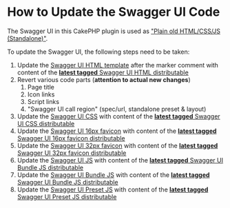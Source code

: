 # How to Update the Swagger UI Code

The Swagger UI in this CakePHP plugin is used as ["Plain old HTML/CSS/JS (Standalone)"](https://github.com/swagger-api/swagger-ui/blob/master/docs/usage/installation.md#plain-old-htmlcssjs-standalone).

To update the Swagger UI, the following steps need to be taken:

1. Update the [Swagger UI HTML template](../src/Template/SwaggerUi/index.ctp) after the marker comment with content of the [**latest tagged** Swagger UI HTML distributable](https://github.com/swagger-api/swagger-ui/edit/master/dist/index.html)
2. Revert various code parts (**attention to actual new changes**)
   1. Page title
   2. Icon links
   3. Script links
   4. "Swagger UI call region" (spec/url, standalone preset & layout)
3. Update the [Swagger UI CSS](../webroot/css/swagger-ui.css) with content of the [**latest tagged** Swagger UI CSS  distributable](https://github.com/swagger-api/swagger-ui/blob/master/dist/swagger-ui.css)
4. Update the [Swagger UI 16px favicon](../webroot/img/favicon-16x16.png) with content of the [**latest tagged** Swagger UI 16px favicon distributable](https://github.com/swagger-api/swagger-ui/blob/master/dist/favicon-16x16.png)
5. Update the [Swagger UI 32px favicon](../webroot/img/favicon-32x32.png) with content of the [**latest tagged** Swagger UI 32px favicon distributable](https://github.com/swagger-api/swagger-ui/blob/master/dist/favicon-32x32.png)
6. Update the [Swagger UI JS](../webroot/js/swagger-ui.js) with content of the [**latest tagged** Swagger UI Bundle JS  distributable](https://github.com/swagger-api/swagger-ui/blob/master/dist/swagger-ui.js)
7. Update the [Swagger UI Bundle JS](../webroot/js/swagger-ui-bundle.js) with content of the [**latest tagged** Swagger UI Bundle JS  distributable](https://github.com/swagger-api/swagger-ui/blob/master/dist/swagger-ui-bundle.js)
8. Update the [Swagger UI Preset JS](../webroot/js/swagger-ui-standalone-preset.js) with content of the [**latest tagged** Swagger UI Preset JS  distributable](https://github.com/swagger-api/swagger-ui/blob/master/dist/swagger-ui-standalone-preset.js)


